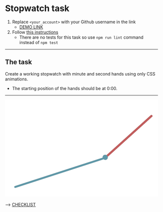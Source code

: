 # Stopwatch task
1. Replace `<your_account>` with your Github username in the link
    - [DEMO LINK](https://yazheviks.github.io/layout_stop-watch/)
2. Follow [this instructions](https://yazheviks.github.io/layout_task-guideline/)
    - There are no tests for this task so use `npm run lint` command instead of `npm test`
___

## The task
Create a working stopwatch with minute and second hands using only CSS animations.
- The starting position of the hands should be at 0:00.
---
![demo](stopwatch.png)

--> [CHECKLIST](https://github.com/mate-academy/layout_stop-watch/blob/master/checklist.md)
